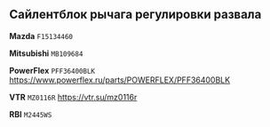 ## Сайлентблок рычага регулировки развала

__Mazda__ `F15134460`

__Mitsubishi__ `MB109684`

__PowerFlex__ `PFF36400BLK` https://www.powerflex.ru/parts/POWERFLEX/PFF36400BLK

__VTR__ `MZ0116R` https://vtr.su/mz0116r

__RBI__ `M2445WS`